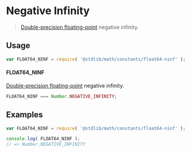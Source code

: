 # Negative Infinity

> [Double-precision floating-point][ieee754] negative infinity.

<!-- <usage> -->

## Usage

``` javascript
var FLOAT64_NINF = require( '@stdlib/math/constants/float64-ninf' );
```

#### FLOAT64_NINF

[Double-precision floating-point][ieee754] negative infinity.

``` javascript
FLOAT64_NINF === Number.NEGATIVE_INFINITY;
```

<!-- </usage> -->


<!-- <examples> -->

## Examples

<!-- TODO: better example -->

``` javascript
var FLOAT64_NINF = require( '@stdlib/math/constants/float64-ninf' );

console.log( FLOAT64_NINF );
// => Number.NEGATIVE_INFINITY
```

<!-- </examples> -->


<!-- <links> -->

[ieee754]: https://en.wikipedia.org/wiki/IEEE_754-1985

<!-- </links> -->

